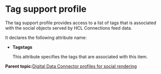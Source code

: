 # Tag support profile

The tag support profile provides access to a list of tags that is associated with the social objects served by HCL Connections feed data.

It declares the following attribute name:

-   **Tagstags**

    This attribute specifies the tags that are associated with this item.


**Parent topic:**[Digital Data Connector profiles for social rendering](../social/soc_rendr_lst_rndr_prfls.md)

